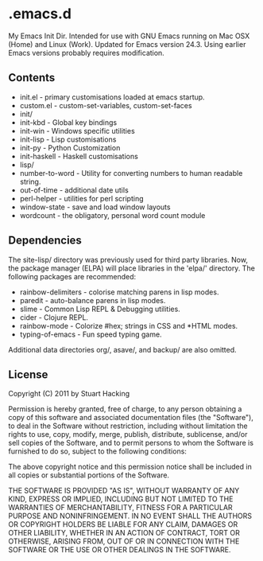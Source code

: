 .emacs.d
========

My Emacs Init Dir.
Intended for use with GNU Emacs running on Mac OSX (Home) and 
Linux (Work). Updated for Emacs version 24.3. Using earlier Emacs 
versions probably requires modification.

Contents
--------

* init.el - primary customisations loaded at emacs startup.
* custom.el - custom-set-variables, custom-set-faces
* init/
 * init-kbd     - Global key bindings
 * init-win     - Windows specific utilities
 * init-lisp    - Lisp customisations
 * init-py      - Python Customization
 * init-haskell - Haskell customisations
* lisp/
 * number-to-word - Utility for converting numbers to human readable string. 
 * out-of-time - additional date utils
 * perl-helper - utilities for perl scripting
 * window-state - save and load window layouts
 * wordcount - the obligatory, personal word count module

Dependencies
------------

The site-lisp/ directory was previously used for third party libraries. Now, the package manager (ELPA) will place libraries in the 'elpa/' directory. The following packages are recommended:

* rainbow-delimiters - colorise matching parens in lisp modes.
* paredit            - auto-balance parens in lisp modes.
* slime              - Common Lisp REPL & Debugging utilities.
* cider              - Clojure REPL.
* rainbow-mode       - Colorize #hex; strings in CSS and *HTML modes.
* typing-of-emacs    - Fun speed typing game.

Additional data directories org/, asave/, and backup/ are also omitted.

License
-------

 Copyright (C) 2011 by Stuart Hacking

Permission is hereby granted, free of charge, to any person obtaining a copy
of this software and associated documentation files (the "Software"), to deal
in the Software without restriction, including without limitation the rights
to use, copy, modify, merge, publish, distribute, sublicense, and/or sell
copies of the Software, and to permit persons to whom the Software is
furnished to do so, subject to the following conditions:

The above copyright notice and this permission notice shall be included in
all copies or substantial portions of the Software.

THE SOFTWARE IS PROVIDED "AS IS", WITHOUT WARRANTY OF ANY KIND, EXPRESS OR
IMPLIED, INCLUDING BUT NOT LIMITED TO THE WARRANTIES OF MERCHANTABILITY,
FITNESS FOR A PARTICULAR PURPOSE AND NONINFRINGEMENT. IN NO EVENT SHALL THE
AUTHORS OR COPYRIGHT HOLDERS BE LIABLE FOR ANY CLAIM, DAMAGES OR OTHER
LIABILITY, WHETHER IN AN ACTION OF CONTRACT, TORT OR OTHERWISE, ARISING FROM,
OUT OF OR IN CONNECTION WITH THE SOFTWARE OR THE USE OR OTHER DEALINGS IN
THE SOFTWARE.
